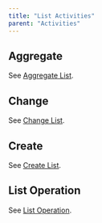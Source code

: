 ```yaml
---
title: "List Activities"
parent: "Activities"
---
```

## Aggregate

See [Aggregate List](Aggregate+List).

## Change

See [Change List](Change+List).

## Create

See [Create List](Create+List).

## List Operation

See [List Operation](List+Operation).
